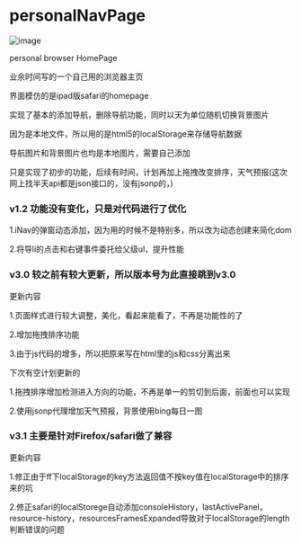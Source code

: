 ﻿# personalNavPage

![image](https://github.com/yujieyu7/personalNavPage/blob/master/demo.png)

personal browser HomePage

业余时间写的一个自己用的浏览器主页

界面模仿的是ipad版safari的homepage

实现了基本的添加导航，删除导航功能，同时以天为单位随机切换背景图片

因为是本地文件，所以用的是html5的localStorage来存储导航数据

导航图片和背景图片也均是本地图片，需要自己添加

只是实现了初步的功能，后续有时间，计划再加上拖拽改变排序，天气预报(这次网上找半天api都是json接口的，没有jsonp的，)

### v1.2 功能没有变化，只是对代码进行了优化

1.iNav的弹窗动态添加，因为用的时候不是特别多，所以改为动态创建来简化dom

2.将导li的点击和右键事件委托给父级ul，提升性能

### v3.0     较之前有较大更新，所以版本号为此直接跳到v3.0

更新内容

1.页面样式进行较大调整，美化，看起来能看了，不再是功能性的了

2.增加拖拽排序功能

3.由于js代码的增多，所以把原来写在html里的js和css分离出来

下次有空计划更新的

1.拖拽排序增加检测进入方向的功能，不再是单一的剪切到后面，前面也可以实现

2.使用jsonp代理增加天气预报，背景使用bing每日一图

### v3.1  主要是针对Firefox/safari做了兼容

更新内容

1.修正由于ff下localStorage的key方法返回值不按key值在localStorage中的排序来的坑

2.修正safari的localStorege自动添加consoleHistory，lastActivePanel，resource-history，resourcesFramesExpanded导致对于localStorage的length判断错误的问题
